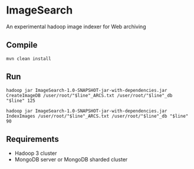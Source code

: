 # ImageSearch
An experimental hadoop image indexer for Web archiving 

## Compile
```mvn clean install``` 

## Run

```hadoop jar ImageSearch-1.0-SNAPSHOT-jar-with-dependencies.jar CreateImageDB /user/root/"$line"_ARCS.txt /user/root/"$line"_db "$line" 125 ```

```hadoop jar ImageSearch-1.0-SNAPSHOT-jar-with-dependencies.jar IndexImages /user/root/"$line"_ARCS.txt /user/root/"$line"_db "$line" 90```  

## Requirements
- Hadoop 3 cluster
- MongoDB server or MongoDB sharded cluster
